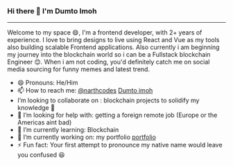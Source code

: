 ### Hi there 👋 I'm Dumto Imoh

---
Welcome to my space 😄, I'm a frontend developer, with 2+ years of experience. I love to bring designs to live using React and Vue as my tools also building scalable Frontend applications. Also currently i am beginning my journey into the blockchain world so i can be a Fullstack blockchain Engineer 😊. When i am not coding, you'd definitely catch me on social media sourcing for funny memes and latest trend.


- 😄 Pronouns: He/Him
- 📫 How to reach me: [@narthcodes](https://twitter.com/narthcodes) [Dumto imoh](https://www.linkedin.com/in/dumto-imoh/)
-  I’m looking to collaborate on : blockchain projects to solidify my knowledge 🤩
- 🤔 I’m looking for help with: getting a foreign remote job (Europe or the Americas aint bad)
- 🌱 I’m currently learning: Blockchain
- 🔭 I’m currently working on: my portfolio [portfolio](https://dums.vercel.app/)
- ⚡ Fun fact: Your first attempt to pronounce my native name would leave you confused 😆
<!--
**narthkings/narthkings** is a ✨ _special_ ✨ repository because its `README.md` (this file) appears on your GitHub profile.

Here are some ideas to get you started:

- 🔭 I’m currently working on ...
- 🌱 I’m currently learning ...
- 👯 I’m looking to collaborate on ...
- 🤔 I’m looking for help with ...
- 💬 Ask me about ...
- 📫 How to reach me: ...
- 😄 Pronouns: ...
- ⚡ Fun fact: ...
-->
